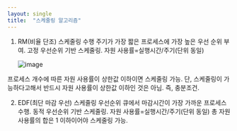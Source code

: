 ```yaml
---
layout: single
title:  "스케줄링 알고리즘"
---
```


1. RM(비율 단조) 스케줄링
수행 주기가 가장 짧은 프로세스에 가장 높은 우선 순위 부여. 고정 우선순위 기반 스케줄링.
자원 사용률=실행시간/주기(단위 동일)

      ![image](https://user-images.githubusercontent.com/90830125/138632165-114ae43c-87f8-46c6-ae11-88e499bf6141.png)

프로세스 개수에 따른 자원 사용률이 상한값 이하이면 스케줄링 가능. 단, 스케줄링이 가능하다고해서 반드시 자원 사용률이 상한값 이하인 것은 아님. 즉, 충분조건.

2. EDF(최단 마감 우선) 스케줄링
우선순위 큐에서 마감시간이 가장 가까운 프로세스 수행. 동적 우선순위 기반 스케줄링.
자원 사용률=실행시간/주기(단위 동일)
총 자원 사용률의 합은 1 이하이어야 스케줄링 가능.
